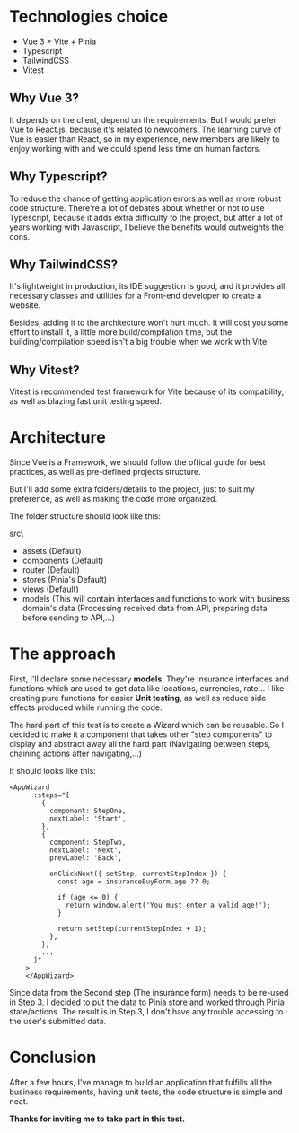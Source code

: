 # Technologies choice

- Vue 3 + Vite + Pinia
- Typescript
- TailwindCSS
- Vitest

## Why Vue 3?

It depends on the client, depend on the requirements. But I would prefer Vue to React.js, because it's related to newcomers. The learning curve of Vue is easier than React, so in my experience, new members are likely to enjoy working with and we could spend less time on human factors.

## Why Typescript?

To reduce the chance of getting application errors as well as more robust code structure. There're a lot of debates about whether or not to use Typescript, because it adds extra difficulty to the project, but after a lot of years working with Javascript, I believe the benefits would outweights the cons.

## Why TailwindCSS?

It's lightweight in production, its IDE suggestion is good, and it provides all necessary classes and utilities for a Front-end developer to create a website.

Besides, adding it to the architecture won't hurt much. It will cost you some effort to install it, a little more build/compilation time, but the building/compilation speed isn't a big trouble when we work with Vite.

## Why Vitest?

Vitest is recommended test framework for Vite because of its compability, as well as blazing fast unit testing speed.

# Architecture

Since Vue is a Framework, we should follow the offical guide for best practices, as well as pre-defined projects structure.

But I'll add some extra folders/details to the project, just to suit my preference, as well as making the code more organized.

The folder structure should look like this:

src\

- assets (Default)
- components (Default)
- router (Default)
- stores (Pinia's Default)
- views (Default)
- models (This will contain interfaces and functions to work with business domain's data (Processing received data from API, preparing data before sending to API,...)

# The approach

First, I'll declare some necessary **models**. They're Insurance interfaces and functions which are used to get data like locations, currencies, rate... I like creating pure functions for easier **Unit testing**, as well as reduce side effects produced while running the code.

The hard part of this test is to create a Wizard which can be reusable. So I decided to make it a component that takes other "step components" to display and abstract away all the hard part (Navigating between steps, chaining actions after navigating,...)

It should looks like this:

```
<AppWizard
      :steps="[
        {
          component: StepOne,
          nextLabel: 'Start',
        },
        {
          component: StepTwo,
          nextLabel: 'Next',
          prevLabel: 'Back',

          onClickNext({ setStep, currentStepIndex }) {
            const age = insuranceBuyForm.age ?? 0;

            if (age <= 0) {
              return window.alert('You must enter a valid age!');
            }

            return setStep(currentStepIndex + 1);
          },
        },
        ...
      ]"
    >
    </AppWizard>
```

Since data from the Second step (The insurance form) needs to be re-used in Step 3, I decided to put the data to Pinia store and worked through Pinia state/actions. The result is in Step 3, I don't have any trouble accessing to the user's submitted data.

# Conclusion

After a few hours, I've manage to build an application that fulfills all the business requirements, having unit tests, the code structure is simple and neat.

**Thanks for inviting me to take part in this test.**
